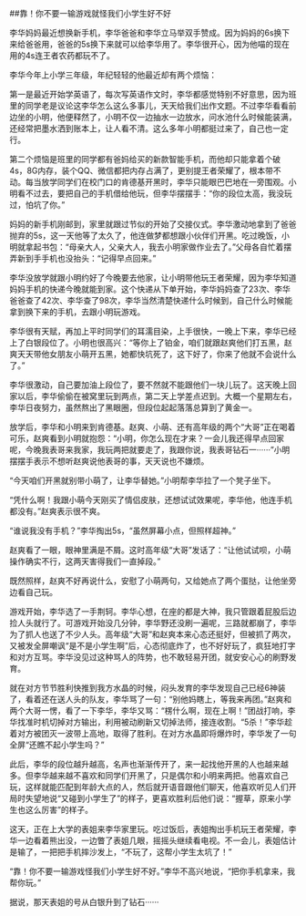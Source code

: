 ##靠！你不要一输游戏就怪我们小学生好不好

李华妈妈最近想换新手机，李华爸爸和李华立马举双手赞成。因为妈妈的6s换下来给爸爸用，爸爸的5s换下来就可以给李华用了。李华很开心，因为他喵的现在用的4s连王者农药都玩不了。

李华今年上小学三年级，年纪轻轻的他最近却有两个烦恼：

第一是最近开始学英语了，每次写英语作文时，李华都感觉特别不好意思，因为班里的同学老是议论这李华怎么这么多事儿，天天给我们出作文题。不过李华看看前边坐的小明，他便释然了，小明不仅一边抽水一边放水，问水池什么时候能装满，还经常把墨水洒到账本上，让人看不清。这么多年小明都挺过来了，自己也一定行。

第二个烦恼是班里的同学都有爸妈给买的新款智能手机，而他却只能拿着个破4s，8G内存，装个QQ、微信都把内存占满了，更别提王者荣耀了，根本带不动。每当放学同学们在校门口的肯德基开黑时，李华只能眼巴巴地在一旁围观。小明看不过去，要把自己的手机借给他玩，但李华摆摆手：“你的段位太高，我没玩过，怕坑了你。”

妈妈的新手机刚邮到，家里就跟过节似的开始了交接仪式。李华激动地拿到了爸爸抛弃的5s，这一天他等了太久了，他连做梦都想跟小伙伴们开黑。吃过晚饭，小明就拿起书包：“母亲大人，父亲大人，我去小明家做作业去了。”父母各自忙着摆弄新到手手机也没抬头：“记得早点回来。”

李华没放学就跟小明约好了今晚要去他家，让小明带他玩王者荣耀，因为李华知道妈妈手机的快递今晚就能到家。这个快递从下单开始，李华妈妈查了23次、李华爸爸查了42次、李华查了98次，李华当然清楚快递什么时候到，自己什么时候能拿到换下来的手机，去跟小明玩游戏。

李华很有天赋，再加上平时同学们的耳濡目染，上手很快，一晚上下来，李华已经上了白银段位了。小明也很高兴：“等你上了铂金，咱们就跟赵爽他们打五黑，赵爽天天带他女朋友小萌开五黑，她都快坑死了，这下好了，你来了他就不会说什么了。”

李华很激动，自己要加油上段位了，要不然就不能跟他们一块儿玩了。这天晚上回家以后，李华偷偷在被窝里玩到两点，第二天上学差点迟到。大概一个星期左右，李华日夜努力，虽然熬出了黑眼圈，但段位起起落落总算到了黄金一。

放学后，李华和小明来到肯德基。赵爽、小萌、还有高年级的两个“大哥”正在喝着可乐，赵爽看到小明就抱怨：“小明，你怎么现在才来？一会儿我还得早点回家呢，今晚我表哥来我家，我玩两把就要走了，我跟你说，我表哥钻石一······”小明摆摆手表示不想听赵爽说他表哥的事，天天说也不嫌烦。

“今天咱们开黑就别带小萌了，让李华替她。”小明帮李华拉了一个凳子坐下。

“凭什么啊！我跟小萌今天刚买了情侣皮肤，还想试试效果呢，李华他，他连手机都没有。”赵爽表示很不爽。

“谁说我没有手机？”李华掏出5s，“虽然屏幕小点，但照样超神。”

赵爽看了一眼，眼神里满是不屑。这时高年级“大哥”发话了：“让他试试呗，小萌操作确实不行，这两天害得我们一直掉段。”

既然照样，赵爽不好再说什么，安慰了小萌两句，又给她点了两个蛋挞，让他坐旁边看自己玩。

游戏开始，李华选了一手荆轲。李华心想，在座的都是大神，我只管跟着屁股后边捡人头就行了。可游戏开始没几分钟，李华野还没刷一遍呢，三路就都崩了，李华为了抓人也送了不少人头。高年级“大哥”和赵爽本来心态还挺好，但被抓了两次，又被发全屏嘲讽“是不是小学生啊”后，心态彻底炸了，也不好好玩了，疯狂地打字和对方互骂。李华没见过这种骂人的阵势，也不敢轻易开团，就安安心心的刷野发育。

就在对方节节胜利快推到我方水晶的时候，闷头发育的李华发现自己已经6神装了，看着还在送人头的队友，李华骂了一句：“别他妈瞎上，等我来再团。”赵爽和两个大哥一愣，看了一下李华，李华又骂：“楞什么啊，现在上啊！”团战打响，李华找准时机切掉对方输出，利用被动刷新又切掉法师，接连收割。“5杀！”李华趁着对方被团灭一波带上高地，取得了胜利。在对方水晶即将爆炸时，李华发了一句全屏“还瞧不起小学生吗？”

此后，李华的段位越升越高，名声也渐渐传开了，来一起找他开黑的人也越来越多。但李华越来越不喜欢和同学们开黑了，只是偶尔和小明来两把。他喜欢自己玩，这样就能匹配到年龄大点的人，然后就开语音跟他们聊天，他喜欢听见人们开局时失望地说“又碰到小学生了”的样子，更喜欢胜利后他们说：“握草，原来小学生也这么厉害”的样子。

这天，正在上大学的表姐来李华家里玩。吃过饭后，表姐掏出手机玩王者荣耀，李华一边看着熊出没，一边瞥了表姐几眼，摇摇头继续看电视。不一会儿，表姐估计是输了，一把把手机摔沙发上，“不玩了，这帮小学生太坑了！”

“靠！你不要一输游戏怪我们小学生好不好。”李华不高兴地说，“把你手机拿来，我帮你玩。”

据说，那天表姐的号从白银升到了钻石······
